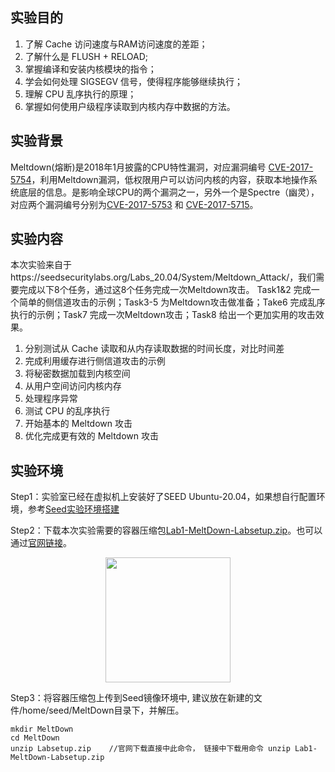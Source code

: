 ## 实验目的

1. 了解 Cache 访问速度与RAM访问速度的差距；
2. 了解什么是 FLUSH + RELOAD;
3. 掌握编译和安装内核模块的指令；
4. 学会如何处理 SIGSEGV 信号，使得程序能够继续执行；
5. 理解 CPU 乱序执行的原理；
6. 掌握如何使用户级程序读取到内核内存中数据的方法。

## 实验背景

Meltdown(熔断)是2018年1月披露的CPU特性漏洞，对应漏洞编号 [CVE-2017-5754](https://cve.mitre.org/cgi-bin/cvename.cgi?name=CVE-2017-5754)，利用Meltdown漏洞，低权限用户可以访问内核的内容，获取本地操作系统底层的信息。是影响全球CPU的两个漏洞之一，另外一个是Spectre（幽灵），对应两个漏洞编号分别为[CVE-2017-5753](https://cve.mitre.org/cgi-bin/cvename.cgi?name=CVE-2017-5753) 和 [CVE-2017-5715](https://cve.mitre.org/cgi-bin/cvename.cgi?name=CVE-2017-5715)。



## 实验内容

 本次实验来自于https://seedsecuritylabs.org/Labs_20.04/System/Meltdown_Attack/，我们需要完成以下8个任务，通过这8个任务完成一次Meltdown攻击。 Task1&2 完成一个简单的侧信道攻击的示例；Task3-5 为Meltdown攻击做准备；Take6 完成乱序执行的示例；Task7 完成一次Meltdown攻击；Task8 给出一个更加实用的攻击效果。

1. 分别测试从 Cache 读取和从内存读取数据的时间长度，对比时间差
2. 完成利用缓存进行侧信道攻击的示例
3. 将秘密数据加载到内核空间
4. 从用户空间访问内核内存
5. 处理程序异常
6. 测试 CPU 的乱序执行
7. 开始基本的 Meltdown 攻击
8. 优化完成更有效的 Meltdown 攻击

## 实验环境

Step1：实验室已经在虚拟机上安装好了SEED Ubuntu-20.04，如果想自行配置环境，参考[Seed实验环境搭建](https://hitsz-cslab.gitee.io/net-work-security/lab8/step/)

Step2：下载本次实验需要的容器压缩包[Lab1-MeltDown-Labsetup.zip](https://gitee.com/hitsz-cslab/net-work-security/tree/master/stupkt)。也可以通过[官网链接](https://seedsecuritylabs.org/Labs_20.04/System/Meltdown_Attack/)。

 <center><img src="../assets/0-1 下载Labsetup.png" width = 200></center>

Step3：将容器压缩包上传到Seed镜像环境中, 建议放在新建的文件/home/seed/MeltDown目录下，并解压。

    mkdir MeltDown
    cd MeltDown
    unzip Labsetup.zip    //官网下载直接中此命令， 链接中下载用命令 unzip Lab1-MeltDown-Labsetup.zip   



